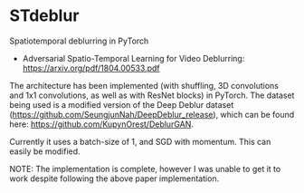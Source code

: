 # STdeblur
Spatiotemporal deblurring in PyTorch

* Adversarial Spatio-Temporal Learning for Video Deblurring: https://arxiv.org/pdf/1804.00533.pdf

The architecture has been implemented (with shuffling, 3D convolutions and 1x1 convolutions, as well as with ResNet blocks) in PyTorch. The dataset being used is a modified version of the Deep Deblur dataset (https://github.com/SeungjunNah/DeepDeblur_release), which can be found here: https://github.com/KupynOrest/DeblurGAN.

Currently it uses a batch-size of 1, and SGD with momentum. This can easily be modified.

NOTE: The implementation is complete, however I was unable to get it to work despite following the above paper implementation.
